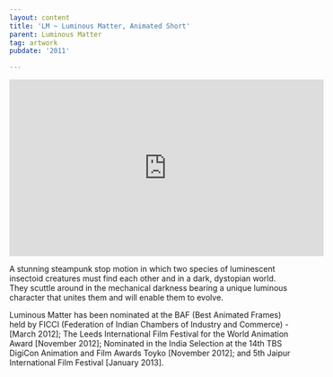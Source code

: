 ```yaml
---
layout: content
title: 'LM ~ Luminous Matter, Animated Short'
parent: Luminous Matter
tag: artwork
pubdate: '2011'

---
```

<iframe width="560" height="315"
src="https://www.youtube.com/embed/_wintl2SxiU" frameborder="0"
allow="autoplay; encrypted-media" allowfullscreen></iframe>


A stunning steampunk stop motion in which two species of luminescent insectoid
creatures must find each other and in a dark, dystopian world. They scuttle
around in the mechanical darkness bearing a unique luminous character that
unites them and will enable them to evolve.

Luminous Matter has been nominated at the BAF (Best Animated Frames) held by FICCI (Federation of Indian Chambers of Industry and Commerce) - \[March 2012]; The Leeds International Film Festival for the World Animation Award \[November 2012]; Nominated in the India Selection at the 14th TBS DigiCon Animation and Film Awards Toyko \[November 2012]; and 5th Jaipur International Film Festival \[January 2013].
